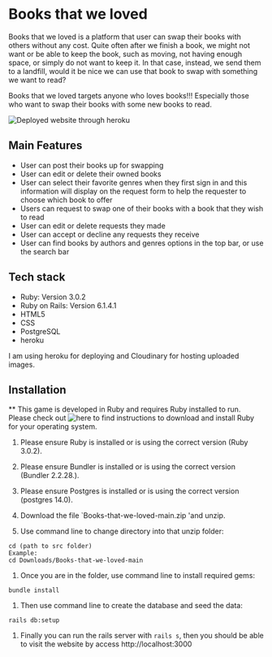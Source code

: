 # Books that we loved

Books that we loved is a platform that user can swap their books with others without any cost. Quite often after we finish a book, we might not want or be able to keep the book, such as moving, not having enough space, or simply do not want to keep it. In that case, instead, we send them to a landfill, would it be nice we can use that book to swap with something we want to read?

Books that we loved targets anyone who loves books!!! Especially those who want to swap their books with some new books to read.

![Deployed website through heroku](https://books-that-we-loved.herokuapp.com/)

## Main Features

- User can post their books up for swapping
- User can edit or delete their owned books
- User can select their favorite genres when they first sign in and this information will display on the request form to help the requester to choose which book to offer
- Users can request to swap one of their books with a book that they wish to read
- User can edit or delete requests they made
- User can accept or decline any requests they receive
- User can find books by authors and genres options in the top bar, or use the search bar

## Tech stack

- Ruby: Version 3.0.2
- Ruby on Rails: Version 6.1.4.1
- HTML5
- CSS
- PostgreSQL
- heroku

I am using heroku for deploying and Cloudinary for hosting uploaded images. 

## Installation

** This game is developed in Ruby and requires Ruby installed to run. Please check out ![here](https://www.ruby-lang.org/en/downloads/) to find instructions to download and install Ruby for your operating system.

1. Please ensure Ruby is installed or is using the correct version (Ruby 3.0.2).

1. Please ensure Bundler is installed or is using the correct version (Bundler 2.2.28.).

1. Please ensure Postgres is installed or is using the correct version (postgres 14.0).

1. Download the file `Books-that-we-loved-main.zip 'and unzip.

1. Use command line to change directory into that unzip folder:
```
cd (path to src folder)
Example: 
cd Downloads/Books-that-we-loved-main
```

1. Once you are in the folder, use command line to install required gems:
```
bundle install
```

1. Then use command line to create the database and seed the data:
```
rails db:setup
```

1. Finally you can run the rails server with `rails s`, then you should be able to visit the website by access http://localhost:3000 



